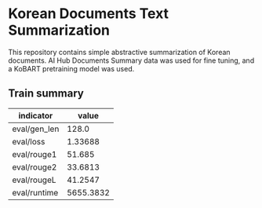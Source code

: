 # Korean Documents Text Summarization
This repository contains simple abstractive summarization of Korean documents. AI Hub Documents Summary data was used for fine tuning, and a KoBART pretraining model was used.


## Train summary

|indicator|value|
|------|---|
|eval/gen_len|128.0|
|eval/loss|1.33688|
|eval/rouge1|51.685|
|eval/rouge2|33.6813|
|eval/rougeL|41.2547|
|eval/runtime|5655.3832|